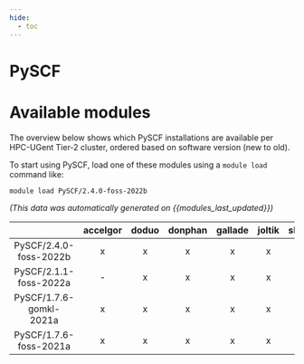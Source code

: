```yaml
---
hide:
  - toc
---
```


PySCF
=====

# Available modules


The overview below shows which PySCF installations are available per HPC-UGent Tier-2 cluster, ordered based on software version (new to old).

To start using PySCF, load one of these modules using a `module load` command like:

```shell
module load PySCF/2.4.0-foss-2022b
```

*(This data was automatically generated on {{modules_last_updated}})*  

| |accelgor|doduo|donphan|gallade|joltik|shinx|skitty|
| :---: | :---: | :---: | :---: | :---: | :---: | :---: | :---: |
|PySCF/2.4.0-foss-2022b|x|x|x|x|x|-|-|
|PySCF/2.1.1-foss-2022a|-|x|x|x|x|-|-|
|PySCF/1.7.6-gomkl-2021a|x|x|x|x|x|-|-|
|PySCF/1.7.6-foss-2021a|x|x|x|x|x|-|-|
